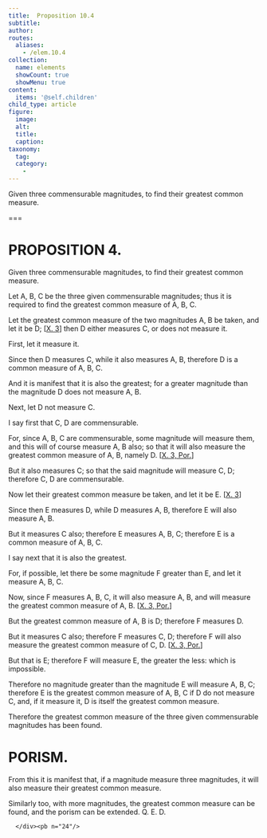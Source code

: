 ```yaml
---
title:  Proposition 10.4
subtitle: 
author:
routes:
  aliases:
    - /elem.10.4
collection:
  name: elements
  showCount: true
  showMenu: true
content:
  items: '@self.children'
child_type: article
figure:
  image:
  alt:
  title:
  caption:
taxonomy:
  tag:
  category:
    - 
---
```


<p><hi rend="ital">Given three commensurable magnitudes</hi>, <hi rend="ital">to find their greatest common measure</hi>. </p>

===

<h1>PROPOSITION 4.</h1>
<p><span class="ital">Given three commensurable magnitudes</span>, <span class="ital">to find their greatest common measure</span>. </p>

<p>Let <span class="ital">A</span>, <span class="ital">B</span>, <span class="ital">C</span> be the three given commensurable magnitudes; thus it is required to find the greatest common measure of <span class="ital">A</span>, <span class="ital">B</span>, <span class="ital">C</span>. 
      </p>

<p>Let the greatest common measure of the two magnitudes <span class="ital">A</span>, <span class="ital">B</span> be taken, and let it be <span class="ital">D</span>; [<a href="/elem.10.3">X. 3</a>] then <span class="ital">D</span> either measures <span class="ital">C</span>, or does not measure it. </p>

<p>First, let it measure it. </p>

<p>Since then <span class="ital">D</span> measures <span class="ital">C</span>, while it also measures <span class="ital">A</span>, <span class="ital">B</span>, therefore <span class="ital">D</span> is a common measure of <span class="ital">A</span>, <span class="ital">B</span>, <span class="ital">C</span>. </p>

<p>And it is manifest that it is also the greatest; for a greater magnitude than the magnitude <span class="ital">D</span> does not measure <span class="ital">A</span>, <span class="ital">B</span>. </p>

<p>Next, let <span class="ital">D</span> not measure <span class="ital">C</span>. </p>

<p>I say first that <span class="ital">C</span>, <span class="ital">D</span> are commensurable. </p>

<p>For, since <span class="ital">A</span>, <span class="ital">B</span>, <span class="ital">C</span> are commensurable, some magnitude will measure them, and this will of course measure <span class="ital">A</span>, <span class="ital">B</span> also; so that it will also measure the greatest common measure of <span class="ital">A</span>, <span class="ital">B</span>, namely <span class="ital">D</span>. [<a href="/elem.10.3.p.1">X. 3, Por.</a>] </p>

<p>But it also measures <span class="ital">C</span>; so that the said magnitude will measure <span class="ital">C</span>, <span class="ital">D</span>; therefore <span class="ital">C</span>, <span class="ital">D</span> are commensurable. <pb n="23"/></p>

<p>Now let their greatest common measure be taken, and let it be <span class="ital">E</span>. [<a href="/elem.10.3">X. 3</a>] </p>

<p>Since then <span class="ital">E</span> measures <span class="ital">D</span>, while <span class="ital">D</span> measures <span class="ital">A</span>, <span class="ital">B</span>, therefore <span class="ital">E</span> will also measure <span class="ital">A</span>, <span class="ital">B</span>. </p>

<p>But it measures <span class="ital">C</span> also; therefore <span class="ital">E</span> measures <span class="ital">A</span>, <span class="ital">B</span>, <span class="ital">C</span>; therefore <span class="ital">E</span> is a common measure of <span class="ital">A</span>, <span class="ital">B</span>, <span class="ital">C</span>. </p>

<p>I say next that it is also the greatest. </p>

<p>For, if possible, let there be some magnitude <span class="ital">F</span> greater than <span class="ital">E</span>, and let it measure <span class="ital">A</span>, <span class="ital">B</span>, <span class="ital">C</span>. </p>

<p>Now, since <span class="ital">F</span> measures <span class="ital">A</span>, <span class="ital">B</span>, <span class="ital">C</span>, it will also measure <span class="ital">A</span>, <span class="ital">B</span>, and will measure the greatest common measure of <span class="ital">A</span>, <span class="ital">B</span>. [<a href="/elem.10.3.p.1">X. 3, Por.</a>] </p>

<p>But the greatest common measure of <span class="ital">A</span>, <span class="ital">B</span> is <span class="ital">D</span>; therefore <span class="ital">F</span> measures <span class="ital">D</span>. </p>

<p>But it measures <span class="ital">C</span> also; therefore <span class="ital">F</span> measures <span class="ital">C</span>, <span class="ital">D</span>; therefore <span class="ital">F</span> will also measure the greatest common measure of <span class="ital">C</span>, <span class="ital">D</span>. [<a href="/elem.10.3.p.1">X. 3, Por.</a>] </p>

<p>But that is <span class="ital">E</span>; therefore <span class="ital">F</span> will measure <span class="ital">E</span>, the greater the less: which is impossible. </p>

<p>Therefore no magnitude greater than the magnitude <span class="ital">E</span> will measure <span class="ital">A</span>, <span class="ital">B</span>, <span class="ital">C</span>; therefore <span class="ital">E</span> is the greatest common measure of <span class="ital">A</span>, <span class="ital">B</span>, <span class="ital">C</span> if <span class="ital">D</span> do not measure <span class="ital">C</span>, and, if it measure it, <span class="ital">D</span> is itself the greatest common measure. </p>

<p>Therefore the greatest common measure of the three given commensurable magnitudes has been found. </p>
<div id="elem.10.4.p.1" class="porism">
       <h1>PORISM.</h1>
       
<p>From this it is manifest that, if a magnitude measure three magnitudes, it will also measure their greatest common measure. </p>

       
<p>Similarly too, with more magnitudes, the greatest common measure can be found, and the porism can be extended. Q. E. D.</p>

      </div><pb n="24"/>
